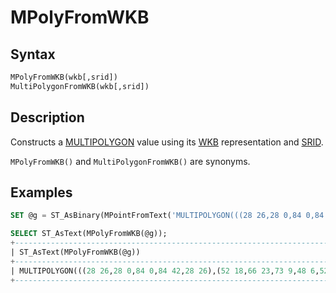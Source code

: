 # MPolyFromWKB

## Syntax

```sql
MPolyFromWKB(wkb[,srid])
MultiPolygonFromWKB(wkb[,srid])
```

## Description

Constructs a [MULTIPOLYGON](/sql-statements-structure/geographic-geometric-features/geometry-constructors/multipolygon) value using its [WKB](/sql-statements-structure/geographic-geometric-features/wkb/well-known-binary-wkb-format)  representation and [SRID](/kb/en/srid/).

`MPolyFromWKB()` and `MultiPolygonFromWKB()` are synonyms.

## Examples

```sql
SET @g = ST_AsBinary(MPointFromText('MULTIPOLYGON(((28 26,28 0,84 0,84 42,28 26),(52 18,66 23,73 9,48 6,52 18)),((59 18,67 18,67 13,59 13,59 18)))'));

SELECT ST_AsText(MPolyFromWKB(@g));
+---------------------------------------------------------------------------------------------------------------+
| ST_AsText(MPolyFromWKB(@g))                                                                                   |
+---------------------------------------------------------------------------------------------------------------+
| MULTIPOLYGON(((28 26,28 0,84 0,84 42,28 26),(52 18,66 23,73 9,48 6,52 18)),((59 18,67 18,67 13,59 13,59 18))) |
+---------------------------------------------------------------------------------------------------------------+
```